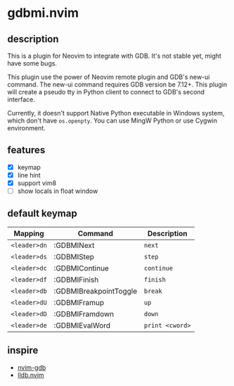 # gdbmi.nvim


## description
This is a plugin for Neovim to integrate with GDB. It's not stable yet, might have some bugs.

This plugin use the power of Neovim remote plugin and GDB's new-ui command.
The new-ui command requires GDB version be 7.12+.
This plugin will create a pseudo tty in Python client to connect to GDB's second interface.

Currently, it doesn't support Native Python executable in Windows system, which don't have `os.openpty`.
You can use MingW Python or use Cygwin environment.


## features
- [x] keymap
- [x] line hint
- [x] support vim8
- [ ] show locals in float window

## default keymap

| Mapping | Command | Description|
|---------|---------|------------|
|`<leader>dn`|:GDBMINext| `next`|
|`<leader>ds`|:GDBMIStep| `step`|
|`<leader>dc`|:GDBMIContinue| `continue`|
|`<leader>df`|:GDBMIFinish| `finish`|
|`<leader>db`|:GDBMIBreakpointToggle| `break`|
|`<leader>dU`|:GDBMIFramup| `up`|
|`<leader>dD`|:GDBMIFramdown| `down`|
|`<leader>de`|:GDBMIEvalWord| `print <cword>`|


## inspire

+ [nvim-gdb](https://github.com/sakhnik/nvim-gdb)
+ [lldb.nvim](https://github.com/critiqjo/lldb.nvim)

